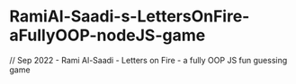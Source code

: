 # RamiAl-Saadi-s-LettersOnFire-aFullyOOP-nodeJS-game
// Sep 2022 - Rami Al-Saadi - Letters on Fire - a fully OOP JS fun guessing game
